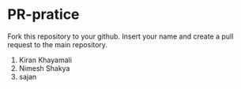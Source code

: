 # PR-pratice
Fork this repository to your github. Insert your name and create a pull request to the main repository.
1. Kiran Khayamali
2. Nimesh Shakya
3. sajan
